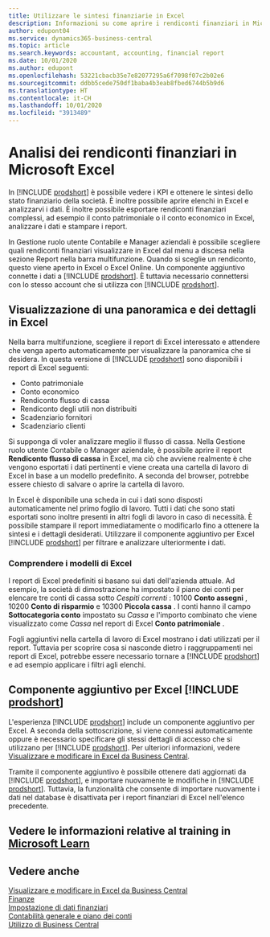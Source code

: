```yaml
---
title: Utilizzare le sintesi finanziarie in Excel
description: Informazioni su come aprire i rendiconti finanziari in Microsoft Excel da Business Central per una migliore analisi.
author: edupont04
ms.service: dynamics365-business-central
ms.topic: article
ms.search.keywords: accountant, accounting, financial report
ms.date: 10/01/2020
ms.author: edupont
ms.openlocfilehash: 53221cbacb35e7e82077295a6f7098f07c2b02e6
ms.sourcegitcommit: ddbb5cede750df1baba4b3eab8fbed6744b5b9d6
ms.translationtype: HT
ms.contentlocale: it-CH
ms.lasthandoff: 10/01/2020
ms.locfileid: "3913489"
---
```

# <a name="analyzing-financial-statements-in-microsoft-excel"></a>Analisi dei rendiconti finanziari in Microsoft Excel

In [!INCLUDE [prodshort](includes/prodshort.md)] è possibile vedere i KPI e ottenere le sintesi dello stato finanziario della società. È inoltre possibile aprire elenchi in Excel e analizzarvi i dati. È inoltre possibile esportare rendiconti finanziari complessi, ad esempio il conto patrimoniale o il conto economico in Excel, analizzare i dati e stampare i report.  

In Gestione ruolo utente Contabile e Manager aziendali è possibile scegliere quali rendiconti finanziari visualizzare in Excel dal menu a discesa nella sezione Report nella barra multifunzione. Quando si sceglie un rendiconto, questo viene aperto in Excel o Excel Online. Un componente aggiuntivo connette i dati a [!INCLUDE [prodshort](includes/prodshort.md)]. È tuttavia necessario connettersi con lo stesso account che si utilizza con [!INCLUDE [prodshort](includes/prodshort.md)].  

## <a name="getting-the-overview-and-the-details-in-excel"></a>Visualizzazione di una panoramica e dei dettagli in Excel

Nella barra multifunzione, scegliere il report di Excel interessato e attendere che venga aperto automaticamente per visualizzare la panoramica che si desidera. In questa versione di [!INCLUDE [prodshort](includes/prodshort.md)] sono disponibili i report di Excel seguenti:

- Conto patrimoniale  
- Conto economico  
- Rendiconto flusso di cassa  
- Rendiconto degli utili non distribuiti  
- Scadenziario fornitori  
- Scadenziario clienti  

Si supponga di voler analizzare meglio il flusso di cassa. Nella Gestione ruolo utente Contabile o Manager aziendale, è possibile aprire il report **Rendiconto flusso di cassa** in Excel, ma ciò che avviene realmente è che vengono esportati i dati pertinenti e viene creata una cartella di lavoro di Excel in base a un modello predefinito. A seconda del browser, potrebbe essere chiesto di salvare o aprire la cartella di lavoro.  

In Excel è disponibile una scheda in cui i dati sono disposti automaticamente nel primo foglio di lavoro. Tutti i dati che sono stati esportati sono inoltre presenti in altri fogli di lavoro in caso di necessità. È possibile stampare il report immediatamente o modificarlo fino a ottenere la sintesi e i dettagli desiderati. Utilizzare il componente aggiuntivo per Excel [!INCLUDE [prodshort](includes/prodshort.md)] per filtrare e analizzare ulteriormente i dati.  

### <a name="understanding-the-excel-templates"></a>Comprendere i modelli di Excel

I report di Excel predefiniti si basano sui dati dell'azienda attuale. Ad esempio, la società di dimostrazione ha impostato il piano dei conti per elencare tre conti di cassa sotto *Cespiti correnti* : 10100 **Conto assegni** , 10200 **Conto di risparmio** e 10300 **Piccola cassa** . I conti hanno il campo **Sottocategoria conto** impostato su *Cassa* e l'importo combinato che viene visualizzato come *Cassa* nel report di Excel **Conto patrimoniale** .  

Fogli aggiuntivi nella cartella di lavoro di Excel mostrano i dati utilizzati per il report. Tuttavia per scoprire cosa si nasconde dietro i raggruppamenti nei report di Excel, potrebbe essere necessario tornare a [!INCLUDE [prodshort](includes/prodshort.md)] e ad esempio applicare i filtri agli elenchi.  

## <a name="the-prodshort-excel-add-in"></a>Componente aggiuntivo per Excel [!INCLUDE [prodshort](includes/prodshort.md)]

L'esperienza [!INCLUDE [prodshort](includes/prodshort.md)] include un componente aggiuntivo per Excel. A seconda della sottoscrizione, si viene connessi automaticamente oppure è necessario specificare gli stessi dettagli di accesso che si utilizzano per [!INCLUDE [prodshort](includes/prodshort.md)]. Per ulteriori informazioni, vedere [Visualizzare e modificare in Excel da Business Central](across-work-with-excel.md).  

Tramite il componente aggiuntivo è possibile ottenere dati aggiornati da [!INCLUDE [prodshort](includes/prodshort.md)], e importare nuovamente le modifiche in [!INCLUDE [prodshort](includes/prodshort.md)]. Tuttavia, la funzionalità che consente di importare nuovamente i dati nel database è disattivata per i report finanziari di Excel nell'elenco precedente.  

## <a name="see-related-training-at-microsoft-learn"></a>Vedere le informazioni relative al training in [Microsoft Learn](/learn/modules/configure-powerbi-excel-dynamics-365-business-central/index)

## <a name="see-also"></a>Vedere anche

[Visualizzare e modificare in Excel da Business Central](across-work-with-excel.md)  
[Finanze](finance.md)  
[Impostazione di dati finanziari](finance-setup-finance.md)  
[Contabilità generale e piano dei conti](finance-general-ledger.md)  
[Utilizzo di Business Central](ui-work-product.md)  
